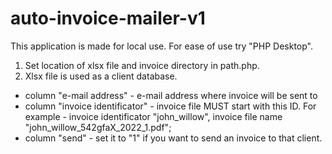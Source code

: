 # auto-invoice-mailer-v1
This application is made for local use. For ease of use try "PHP Desktop".

1. Set location of xlsx file and invoice directory in path.php.
2. Xlsx file is used as a client database.
  - column "e-mail address" - e-mail address where invoice will be sent to
  - column "invoice identificator" - invoice file MUST start with this ID. For example - invoice identificator "john_willow", invoice file name                 "john_willow_542gfaX_2022_1.pdf";
  - column "send" - set it to "1" if you want to send an invoice to that client.

